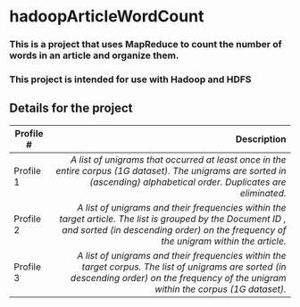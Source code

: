 # hadoopArticleWordCount

### This is a project that uses MapReduce to count the number of words in an article and organize them.

### This project is intended for use with Hadoop and HDFS

## Details for the project

Profile # | Description 
--- | ---: 
Profile 1 |  *A list of unigrams that occurred at least once in the entire corpus (1G dataset). The unigrams are sorted in (ascending) alphabetical order. Duplicates are eliminated.*
Profile 2 |  *A list of unigrams and their frequencies within the target article. The list is grouped by the Document ID , and sorted (in descending order) on the frequency of the unigram within the article.*
Profile 3 |  *A list of unigrams and their frequencies within the target corpus. The list of unigrams are sorted (in descending order) on the frequency of the unigram within the corpus (1G dataset).*
